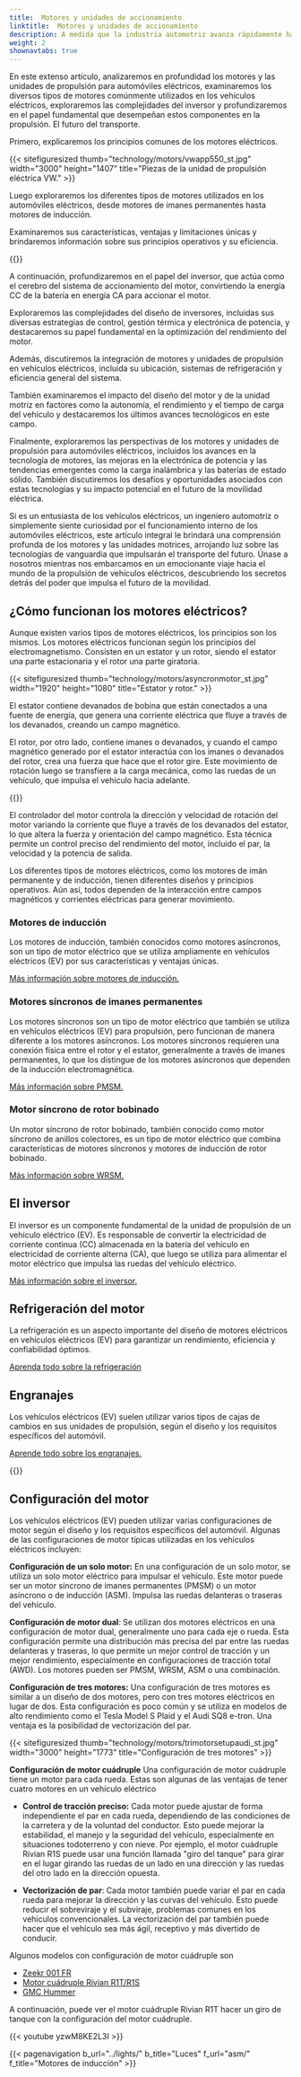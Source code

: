 ```yaml
---
title:  Motores y unidades de accionamiento
linktitle:  Motores y unidades de accionamiento
description: A medida que la industria automotriz avanza rápidamente hacia la electrificación, el corazón de los vehículos eléctricos (EV) reside en sus motores y unidades motrices. Con una amplia gama de tipos de motores e inversores complejos, comprender las complejidades de estos componentes es crucial para comprender el funcionamiento interno de los vehículos eléctricos.
weight: 2
shownavtabs: true
---
```

<!-- markdownlint-disable MD033 -->

En este extenso artículo, analizaremos en profundidad los motores y las unidades de propulsión para automóviles eléctricos, examinaremos los diversos tipos de motores comúnmente utilizados en los vehículos eléctricos, exploraremos las complejidades del inversor y profundizaremos en el papel fundamental que desempeñan estos componentes en la propulsión. El futuro del transporte.

Primero, explicaremos los principios comunes de los motores eléctricos.

{{< sitefiguresized thumb="technology/motors/vwapp550_st.jpg" width="3000" height="1407" title="Piezas de la unidad de propulsión eléctrica VW." >}}

Luego exploraremos los diferentes tipos de motores utilizados en los automóviles eléctricos, desde motores de imanes permanentes hasta motores de inducción.

Examinaremos sus características, ventajas y limitaciones únicas y brindaremos información sobre sus principios operativos y su eficiencia.

{{<evkxdisplayaddarticle />}}

A continuación, profundizaremos en el papel del inversor, que actúa como el cerebro del sistema de accionamiento del motor, convirtiendo la energía CC de la batería en energía CA para accionar el motor.

Exploraremos las complejidades del diseño de inversores, incluidas sus diversas estrategias de control, gestión térmica y electrónica de potencia, y destacaremos su papel fundamental en la optimización del rendimiento del motor.

Además, discutiremos la integración de motores y unidades de propulsión en vehículos eléctricos, incluida su ubicación, sistemas de refrigeración y eficiencia general del sistema.

También examinaremos el impacto del diseño del motor y de la unidad motriz en factores como la autonomía, el rendimiento y el tiempo de carga del vehículo y destacaremos los últimos avances tecnológicos en este campo.

Finalmente, exploraremos las perspectivas de los motores y unidades de propulsión para automóviles eléctricos, incluidos los avances en la tecnología de motores, las mejoras en la electrónica de potencia y las tendencias emergentes como la carga inalámbrica y las baterías de estado sólido. También discutiremos los desafíos y oportunidades asociados con estas tecnologías y su impacto potencial en el futuro de la movilidad eléctrica.

Si es un entusiasta de los vehículos eléctricos, un ingeniero automotriz o simplemente siente curiosidad por el funcionamiento interno de los automóviles eléctricos, este artículo integral le brindará una comprensión profunda de los motores y las unidades motrices, arrojando luz sobre las tecnologías de vanguardia que impulsarán el transporte del futuro. Únase a nosotros mientras nos embarcamos en un emocionante viaje hacia el mundo de la propulsión de vehículos eléctricos, descubriendo los secretos detrás del poder que impulsa el futuro de la movilidad.
## ¿Cómo funcionan los motores eléctricos?

Aunque existen varios tipos de motores eléctricos, los principios son los mismos. Los motores eléctricos funcionan según los principios del electromagnetismo. Consisten en un estator y un rotor, siendo el estator una parte estacionaria y el rotor una parte giratoria.

{{< sitefiguresized thumb="technology/motors/asyncronmotor_st.jpg" width="1920" height="1080" title="Estator y rotor." >}}

El estator contiene devanados de bobina que están conectados a una fuente de energía, que genera una corriente eléctrica que fluye a través de los devanados, creando un campo magnético.

El rotor, por otro lado, contiene imanes o devanados, y cuando el campo magnético generado por el estator interactúa con los imanes o devanados del rotor, crea una fuerza que hace que el rotor gire. Este movimiento de rotación luego se transfiere a la carga mecánica, como las ruedas de un vehículo, que impulsa el vehículo hacia adelante.

{{<evkxdisplayaddarticle />}}

El controlador del motor controla la dirección y velocidad de rotación del motor variando la corriente que fluye a través de los devanados del estator, lo que altera la fuerza y orientación del campo magnético. Esta técnica permite un control preciso del rendimiento del motor, incluido el par, la velocidad y la potencia de salida.

Los diferentes tipos de motores eléctricos, como los motores de imán permanente y de inducción, tienen diferentes diseños y principios operativos. Aún así, todos dependen de la interacción entre campos magnéticos y corrientes eléctricas para generar movimiento.

### Motores de inducción

Los motores de inducción, también conocidos como motores asíncronos, son un tipo de motor eléctrico que se utiliza ampliamente en vehículos eléctricos (EV) por sus características y ventajas únicas.

[Más información sobre motores de inducción.](asm)

### Motores síncronos de imanes permanentes

Los motores síncronos son un tipo de motor eléctrico que también se utiliza en vehículos eléctricos (EV) para propulsión, pero funcionan de manera diferente a los motores asíncronos. Los motores síncronos requieren una conexión física entre el rotor y el estator, generalmente a través de imanes permanentes, lo que los distingue de los motores asíncronos que dependen de la inducción electromagnética.

[Más información sobre PMSM.](psm)

### Motor síncrono de rotor bobinado

Un motor síncrono de rotor bobinado, también conocido como motor síncrono de anillos colectores, es un tipo de motor eléctrico que combina características de motores síncronos y motores de inducción de rotor bobinado.

[Más información sobre WRSM.](wrsm)
## El inversor

El inversor es un componente fundamental de la unidad de propulsión de un vehículo eléctrico (EV). Es responsable de convertir la electricidad de corriente continua (CC) almacenada en la batería del vehículo en electricidad de corriente alterna (CA), que luego se utiliza para alimentar el motor eléctrico que impulsa las ruedas del vehículo eléctrico.

[Más información sobre el inversor.](inverter)

## Refrigeración del motor

La refrigeración es un aspecto importante del diseño de motores eléctricos en vehículos eléctricos (EV) para garantizar un rendimiento, eficiencia y confiabilidad óptimos.

[Aprenda todo sobre la refrigeración](cooling)

## Engranajes

Los vehículos eléctricos (EV) suelen utilizar varios tipos de cajas de cambios en sus unidades de propulsión, según el diseño y los requisitos específicos del automóvil.

[Aprende todo sobre los engranajes.](gears)

{{<evkxdisplayaddarticle />}}

## Configuración del motor

Los vehículos eléctricos (EV) pueden utilizar varias configuraciones de motor según el diseño y los requisitos específicos del automóvil. Algunas de las configuraciones de motor típicas utilizadas en los vehículos eléctricos incluyen:

**Configuración de un solo motor:** En una configuración de un solo motor, se utiliza un solo motor eléctrico para impulsar el vehículo. Este motor puede ser un motor síncrono de imanes permanentes (PMSM) o un motor asíncrono o de inducción (ASM). Impulsa las ruedas delanteras o traseras del vehículo.

**Configuración de motor dual**: Se utilizan dos motores eléctricos en una configuración de motor dual, generalmente uno para cada eje o rueda. Esta configuración permite una distribución más precisa del par entre las ruedas delanteras y traseras, lo que permite un mejor control de tracción y un mejor rendimiento, especialmente en configuraciones de tracción total (AWD). Los motores pueden ser PMSM, WRSM, ASM o una combinación.

**Configuración de tres motores:** Una configuración de tres motores es similar a un diseño de dos motores, pero con tres motores eléctricos en lugar de dos. Esta configuración es poco común y se utiliza en modelos de alto rendimiento como el Tesla Model S Plaid y el Audi SQ8 e-tron. Una ventaja es la posibilidad de vectorización del par.

{{< sitefiguresized thumb="technology/motors/trimotorsetupaudi_st.jpg" width="3000" height="1773" title="Configuración de tres motores" >}}

**Configuración de motor cuádruple** Una configuración de motor cuádruple tiene un motor para cada rueda. Estas son algunas de las ventajas de tener cuatro motores en un vehículo eléctrico

- <b>Control de tracción preciso:</b> Cada motor puede ajustar de forma independiente el par en cada rueda, dependiendo de las condiciones de la carretera y de la voluntad del conductor. Esto puede mejorar la estabilidad, el manejo y la seguridad del vehículo, especialmente en situaciones todoterreno y con nieve. Por ejemplo, el motor cuádruple Rivian R1S puede usar una función llamada "giro del tanque" para girar en el lugar girando las ruedas de un lado en una dirección y las ruedas del otro lado en la dirección opuesta.

- <b>Vectorización de par</b>: Cada motor también puede variar el par en cada rueda para mejorar la dirección y las curvas del vehículo. Esto puede reducir el sobreviraje y el subviraje, problemas comunes en los vehículos convencionales. La vectorización del par también puede hacer que el vehículo sea más ágil, receptivo y más divertido de conducir.

Algunos modelos con configuración de motor cuádruple son

- [Zeekr 001 FR](/models/zeekr/001/001_fr/)
- [Motor cuádruple Rivian R1T/R1S](/models/rivian/r1/r1t_quad-motor_awd/)
- [GMC Hummer](/modelos/gmc/hummer_ev/hummer_ev_edition_1_pickup/)

A continuación, puede ver el motor cuádruple Rivian R1T hacer un giro de tanque con la configuración del motor cuádruple.

{{< youtube yzwM8KE2L3I >}}

{{< pagenavigation b_url="../lights/" b_title="Luces" f_url="asm/" f_title="Motores de inducción" >}}
